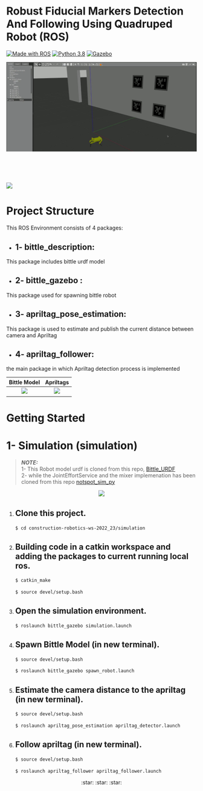 # Robust Fiducial Markers Detection And Following Using Quadruped Robot (ROS)

[![Made with ROS](https://img.shields.io/badge/Made%20with-ROS-green?&logo=ros)](http://wiki.ros.org/)
[![Python 3.8](https://img.shields.io/badge/Python-3.8-3776AB?logo=python)](https://www.python.org/downloads/release/python-360/)
[![Gazebo](https://img.shields.io/badge/GAZEBO-orange?logo=gazebo&logoColor=white)](https://gazebosim.org/home)

<p align="center">
<img  src="./follow.gif" />
</p>

<br />
<br />
<br />

![](./assets/main_controller.png)

# Project Structure

This ROS Environment consists of 4 packages:
- ## 1- bittle_description: 
This package includes bittle urdf model
<br />

- ## 2- bittle_gazebo :
This package used for spawning bittle robot
<br />

- ## 3- apriltag_pose_estimation:
This package is used to estimate and publish the current distance between camera and Apriltag
<br />

- ## 4- apriltag_follower: 
the main package in which Apriltag detection process is implemented
<br />


 Bittle Model             |   Apriltags
:-------------------------:|:-------------------------:
![](https://hackster.imgix.net/uploads/attachments/1350269/hackster-front_O66b4x4vua.gif?auto=format%2Ccompress&gifq=35&w=900&h=675&fit=min&fm=mp4)  |  ![](https://cdn.shopify.com/s/files/1/0292/0693/7678/files/apriltag-pad_1_grande.png?v=1594511445)


# Getting Started


# 1- Simulation (simulation) ##

> **_NOTE:_** <br />
1- This Robot model urdf is cloned from this repo, [Bittle_URDF](https://github.com/AIWintermuteAI/Bittle_URDF) <br /> 2- while the JointEffortService and the mixer implemenation has been cloned from this repo  [notspot_sim_py](https://github.com/lnotspotl/notspot_sim_py)

<p align="center">
<img  src="./assets/follow.gif" />
</p>

1. Clone this project. 
    - 
    ~~~bash
    $ cd construction-robotics-ws-2022_23/simulation
    ~~~
2. Building code in a catkin workspace and adding the packages to current running local ros. 
    - 
    ~~~bash
    $ catkin_make
    ~~~
    ~~~bash
    $ source devel/setup.bash
    ~~~
3. Open the simulation environment.
    - 
    ~~~bash
    $ roslaunch bittle_gazebo simulation.launch
    ~~~
4. Spawn Bittle Model (in new terminal).
    - 
    ~~~bash
    $ source devel/setup.bash
    ~~~
    ~~~bash
    $ roslaunch bittle_gazebo spawn_robot.launch
    ~~~
5. Estimate the camera distance to the apriltag (in new terminal).
    -
    ~~~bash
    $ source devel/setup.bash
    ~~~
    ~~~bash
    $ roslaunch apriltag_pose_estimation apriltag_detector.launch
    ~~~
6. Follow apriltag (in new terminal).
    - 
    ~~~bash
    $ source devel/setup.bash
    ~~~
    ~~~bash
    $ roslaunch apriltag_follower apriltag_follower.launch
    ~~~




<div align="center"> :star: :star: :star:  </div>


